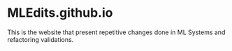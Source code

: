 # MLEdits.github.io
This is the website that present repetitive changes done in ML Systems and refactoring validations.

